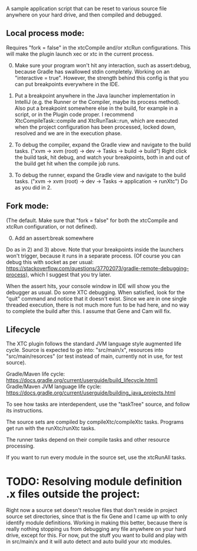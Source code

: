 A sample application script that can be reset to various source file anywhere on your hard drive, and then 
compiled and debugged.

## Local process mode:

Requires "fork = false" in the xtcCompile and/or xtcRun configurations. This will make the plugin
launch xec or xtc in the current process.  

0) Make sure your program won't hit any interaction, such as assert:debug, because Gradle has swallowed stdin 
completely. Working on an "interactive = true". However, the strength behind this config is that you can put
breakpoints everywhere in the IDE. 

1) Put a breakpoint anywhere in the Java launcher implementation in IntelliJ (e.g. the Runner or the Compiler, maybe
its process method). Also put a breakpoint somewhere else in the build, for example in a script, or in the Plugin
code proper. I recommend XtcCompileTask::compile and XtcRunTask::run, which are executed when the project configuration
has been processed, locked down, resolved and we are in the execution phase. 

2) To debug the compiler, expand the Gradle view and navigate to the build tasks. ("xvm -> xvm (root) -> dev -> Tasks -> build -> build")
Right click the build task, hit debug, and watch your breakpoints, both in and out of the build get hit when the compile job runs.

3) To debug the runner, expand the Gradle view and navigate to the build tasks. ("xvm -> xvm (root) -> dev -> Tasks -> application -> runXtc") 
Do as you did in 2.

## Fork mode:

(The default. Make sure that "fork = false" for both the xtcCompile and xtcRun configuration, or not defined).

0) Add an assert:break somewhere 

Do as in 2) and 3) above.  Note that your breakpoints inside the launchers won't trigger, because it runs in a separate process.
(Of course you can debug this with socket as per usual: https://stackoverflow.com/questions/37702073/gradle-remote-debugging-process), which
I suggest that you try later. 

When the assert hits, your console window in IDE will show you the debugger as usual. Do some XTC debugging. When satisfied,
look for the "quit" command and notice that it doesn't exist. Since we are in one single threaded execution, there is not much
more fun to be had here, and no way to complete the build after this. I assume that Gene and Cam will fix.

## Lifecycle

The XTC plugin follows the standard JVM language style augmented life cycle. Source is expected to go into:
"src/main/x", resources into "src/main/resorces" (or test instead of main, currently not in use, for test source).

Gradle/Maven life cycle: https://docs.gradle.org/current/userguide/build_lifecycle.html]
Gradle/Maven JVM language life cycle: https://docs.gradle.org/current/userguide/building_java_projects.html

To see how tasks are interdependent, use the "taskTree" source, and follow its instructions. 

The source sets are compiled by compileXtc/compileXtc<SourceSetName> tasks. 
Programs get run with the runXtc/runXtc<SourceSetName> tasks.

The runner tasks depend on their compile tasks and other resource processing. 

If you want to run every module in the source set, use the xtcRunAll tasks.

# TODO: Resolving module definition .x files outside the project: 

Right now a source set doesn't resolve files that don't reside in project source set directories, since that 
is the fix Gene and I came up with to only identify module definitions. Working in making this better, because there is
really nothing stopping us from debugging any file anywhere on your hard drive, except for this. For now, put the stuff 
you want to build and play with in src/main/x and it will auto detect and auto build your xtc modules. 

